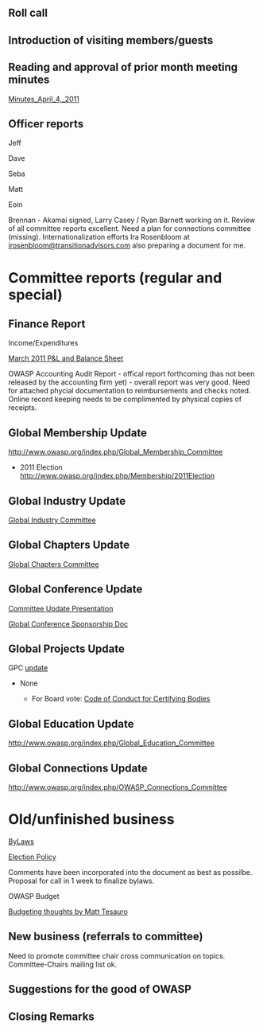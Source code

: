## Roll call

## Introduction of visiting members/guests

## Reading and approval of prior month meeting minutes

[Minutes_April_4,_2011](Minutes_April_4,_2011 "wikilink")

## Officer reports

Jeff

Dave

Seba

Matt

Eoin

Brennan - Akamai signed, Larry Casey / Ryan Barnett working on it.
Review of all committee reports excellent. Need a plan for connections
committee (missing). Internationalization efforts Ira Rosenbloom at
irosenbloom@transitionadvisors.com also preparing a document for me.

# Committee reports (regular and special)

## Finance Report

Income/Expenditures

[March 2011 P\&L and Balance
Sheet](https://www.owasp.org/index.php/File:March_2011_Financials.xlsx)

OWASP Accounting Audit Report - offical report forthcoming (has not been
released by the accounting firm yet) - overall report was very good.
Need for attached phycial documentation to reimbursements and checks
noted. Online record keeping needs to be complimented by physical copies
of receipts.

## Global Membership Update

<http://www.owasp.org/index.php/Global_Membership_Committee>

  - 2011 Election
    <http://www.owasp.org/index.php/Membership/2011Election>

## Global Industry Update

[Global Industry Committee](Media:GIC_update_4_29_2011.pdf "wikilink")

## Global Chapters Update

[Global Chapters
Committee](Media:Chapters_update_April2011.pdf "wikilink")

## Global Conference Update

[Committee Update
Presentation](https://docs.google.com/present/view?id=0AcFE6Oyqbn2cZGhmY3Qyc2NfNjVkYjM2d3Jnaw&hl=en&authkey=CISw4rEN)

[Global Conference Sponsorship
Doc](https://www.owasp.org/images/f/f3/OWASP_Global_Conference_Sponsorships.pdf)

## Global Projects Update

GPC
[update](https://docs.google.com/present/edit?id=0AWvv_7Gz8Z7TZGdmOGZybWhfMTBreGR6bTNkZA&hl=en&authkey=CNOj5oEH)
- None

  - For Board vote: [Code of Conduct for Certifying
    Bodies](https://docs.google.com/a/owasp.org/viewer?a=v&pid=explorer&chrome=true&srcid=0B2vv_7Gz8Z7TMDFlNGM3OWUtMDc2ZC00NTRmLWIwYzgtZDE4YmFiMTk1ZTMw&hl=en&authkey=CMWa66EG)

## Global Education Update

<http://www.owasp.org/index.php/Global_Education_Committee>

## Global Connections Update

<http://www.owasp.org/index.php/OWASP_Connections_Committee>

# Old/unfinished business

[ByLaws](https://docs.google.com/a/owasp.org/document/d/1r_hS2ioEBcNOKqmEjSJmlLUOdQEb5qPb_0GU_VU1Arw/edit?hl=en)

[Election
Policy](https://docs.google.com/a/owasp.org/document/pub?id=1sFhc0Twbsd5NaQPtkAfGEzcB0vdjuIlW1fA2WFLFCd0)

Comments have been incorporated into the document as best as possilbe.
Proposal for call in 1 week to finalize bylaws.

OWASP Budget

[Budgeting thoughts by Matt
Tesauro](https://docs.google.com/a/owasp.org/document/d/1X5uH7vqKH3aqRIBka11N05xFZ2_jddXAkz_8GcVCr_c/edit?hl=en)

## New business (referrals to committee)

Need to promote committee chair cross communication on topics.
Committee-Chairs mailing list ok.

## Suggestions for the good of OWASP

## Closing Remarks